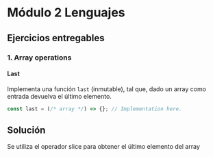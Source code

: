 # Módulo 2 Lenguajes

## Ejercicios entregables

### 1. Array operations


#### Last

Implementa una función `last` (inmutable), tal que, dado un array como entrada devuelva el último elemento.

```js
const last = (/* array */) => {}; // Implementation here.
```
## Solución
Se utiliza el operador slice para obtener el último elemento del array